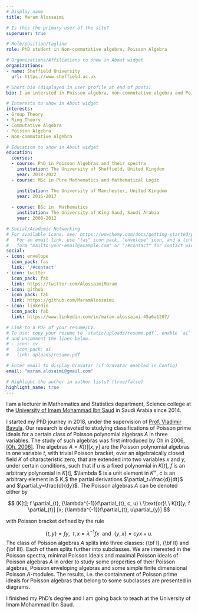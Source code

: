 ```yaml
---
# Display name
title: Maram Alossaimi

# Is this the primary user of the site?
superuser: true

# Role/position/tagline
role: PhD student in Non-commutative algebra, Poisson Algebra

# Organizations/Affiliations to show in About widget
organizations:
- name: Sheffield University
  url: https://www.sheffield.ac.uk

# Short bio (displayed in user profile at end of posts)
bio: I am intersted in Poisson algebra, non-commutative algebra and Poisson prime ideals.

# Interests to show in About widget
interests:
- Group Theory
- Ring Theory
- Commutative Algebra
- Poisson Algebra
- Non-commutative Algebra

# Education to show in About widget
education:
  courses:
  - course: PhD in Poisson Algebras and their spectra
    institution: The University of Sheffield, United Kingdom
    year: 2018-2022
  - course: MSc in Pure Mathematics and Mathematical Logic

    institution: The University of Manchester, United Kingdom
    year: 2016-2017
    
  - course: BSc in  Mathematics
    institution: The University of King Saud, Saudi Arabia
    year: 2008-2012

# Social/Academic Networking
# For available icons, see: https://wowchemy.com/docs/getting-started/page-builder/#icons
#   For an email link, use "fas" icon pack, "envelope" icon, and a link in the
#   form "mailto:your-email@example.com" or "/#contact" for contact widget.
social:
- icon: envelope
  icon_pack: fas
  link: '/#contact'
- icon: twitter
  icon_pack: fab
  link: https://twitter.com/AlossaimiMaram
- icon: github
  icon_pack: fab
  link: https://github.com/MaramAlossaimi
- icon: linkedin
  icon_pack: fab
  link: https://www.linkedin.com/in/maram-alossaimi-45a6a1207/

# Link to a PDF of your resume/CV.
# To use: copy your resume to `static/uploads/resume.pdf`, enable `ai` icons in `params.toml`, 
# and uncomment the lines below.
# - icon: cv
#   icon_pack: ai
#   link: uploads/resume.pdf

# Enter email to display Gravatar (if Gravatar enabled in Config)
email: "maram.alosaimi@gmail.com"

# Highlight the author in author lists? (true/false)
highlight_name: true
---
```


I  am a lecturer in Mathematics and Statistics department, Science  college at the  [University of Imam Mohammad Ibn Saud](https://imamu.edu.sa/en/Pages/default.aspx) in  Saudi Arabia since 2014.  


I started my PhD journey in 2018, under the supervision of [Prof. Vladimir Bavula](https://maths.dept.shef.ac.uk/maths/staff_info_1.html). Our research is devoted to studying
classifications of  Poisson prime ideals for 
a certain class of Poisson polynomial algebras ${A}$ in three variables. The study of such algebras was first introduced by Oh in 2006, [$[$Oh, 2006$]$](https://drive.google.com/file/d/19Zh_mbET4isNuD18_yLcDfK8jxk4iIEk/view?usp=sharing). The algebras ${A}=K[t][x,y]$ are the Poisson polynomial algebras in one variable $t$, with  trivial Poisson bracket, over an algebraically closed field $K$ of characteristic zero, that are extended into two variables $x$ and $y$, under certain conditions, such that if  $u$ is a fixed polynomial in $K[t]$, $f$ is an arbitrary polynomial in $K[t]$, $\lambda $ is a unit element in $K^\times,$ $c$ is an  arbitrary element in $ K,$ the partial derivations $\partial_t=\frac{d}{dt}$ and $\partial_y=\frac{d}{dy}$. The Poisson algebras ${A}$ can be denoted either by  

$$ (K[t]; f \partial_{t}, {\lambda^{-1}}f\partial_{t}, c, u) \ \\text{or}\ \ K[t][y; f \partial_{t}] [x;  {\lambda^{-1}}f\partial_{t}, u\partial_{y}] $$

with Poisson bracket defined by the rule

$$	\{{t, y}\}=fy, \ \  {{t, x}}={\lambda^{-1}} f x \ \ \text{and}\ \ \{y, x\}=cyx+u.$$
The class of Poisson algebras ${A}$ splits  into three  classes: {\bf  I}, {\bf  II} and {\bf  III}. Each of them splits further into subclasses. We are interested in the Poisson spectra, minimal Poisson ideals and maximal Poisson ideals of Poisson algebras ${A}$  in order to study some properties of their Poisson algebras, Poisson enveloping algebras and some simple finite dimensional Poisson  $A$-modules. The results, i.e. the containment of Poisson prime ideals for  Poisson algebras that belong to some subclasses are presented in diagrams.


I finished my PhD’s degree and I am going back to teach at the University of Imam Mohammad Ibn Saud.



